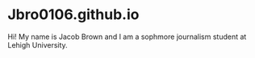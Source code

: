 # Jbro0106.github.io

Hi! My name is Jacob Brown and I am a sophmore journalism student at Lehigh University. 
